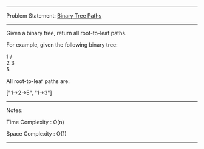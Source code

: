 ******************************************************************************
Problem Statement: [Binary Tree Paths](https://leetcode.com/problems/binary-tree-paths/#/description)
******************************************************************************

Given a binary tree, return all root-to-leaf paths. 

For example, given the following binary tree: 

   1
 /   \
2     3
 \
  5

All root-to-leaf paths are: 

["1->2->5", "1->3"]

******************************************************************************
Notes:

Time Complexity : O(n)

Space Complexity : O(1) 

******************************************************************************
